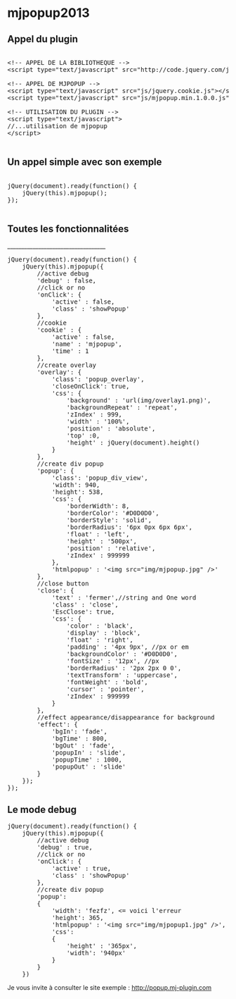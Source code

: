 mjpopup2013
===========

<h2>Appel du plugin</h2>

<pre>			
&lt;!-- APPEL DE LA BIBLIOTHEQUE --&gt;
&lt;script type="text/javascript" src="http://code.jquery.com/jquery-1.8.3.min.js"&gt;&lt;/script&gt;

&lt;!-- APPEL DE MJPOPUP --&gt;
&lt;script type="text/javascript" src="js/jquery.cookie.js"&gt;&lt;/script&gt;
&lt;script type="text/javascript" src="js/mjpopup.min.1.0.0.js"&gt;&lt;/script&gt;

&lt;!-- UTILISATION DU PLUGIN --&gt;
&lt;script type="text/javascript">
//...utilisation de mjpopup
&lt;/script&gt;

</pre>

<h2>Un appel simple avec son exemple</h2>

<pre>
			
jQuery(document).ready(function() {
	jQuery(this).mjpopup();
});

</pre>

<h2>Toutes les fonctionnalitées</h2>
___________________________________
<pre>
jQuery(document).ready(function() {
	jQuery(this).mjpopup({
		//active debug
		'debug' : false,
		//click or no
		'onClick': {
			'active' : false,
			'class' : 'showPopup'
		},
		//cookie
		'cookie' : {
			'active' : false,
			'name' : 'mjpopup',
			'time' : 1
	  	},
		//create overlay
		'overlay': {
			'class': 'popup_overlay',
			'closeOnClick': true,
			'css': {
				'background' : 'url(img/overlay1.png)',
				'backgroundRepeat' : 'repeat',
				'zIndex' : 999,
				'width' : '100%',
				'position' : 'absolute',
				'top' :0,
				'height' : jQuery(document).height()
			}
		},
		//create div popup
		'popup': {
			'class': 'popup_div_view',
			'width': 940,
			'height': 538,
			'css': {
				'borderWidth': 8,
				'borderColor': '#D0D0D0',
				'borderStyle': 'solid',
				'borderRadius': '6px 0px 6px 6px',
				'float' : 'left',
				'height' : '500px',
				'position' : 'relative',
				'zIndex' : 999999
			},
			'htmlpopup' : '&lt;img src="img/mjpopup.jpg" /&gt;'
		},
		//close button
		'close': {
			'text' : 'fermer',//string and One word
			'class' : 'close',
			'EscClose': true,
			'css': {
				'color' : 'black',
				'display' : 'block',
				'float' : 'right',
				'padding' : '4px 9px', //px or em
				'backgroundColor' : '#D0D0D0',
				'fontSize' : '12px', //px
				'borderRadius' : '2px 2px 0 0',
				'textTransform' : 'uppercase',
				'fontWeight' : 'bold',
				'cursor' : 'pointer',
				'zIndex' : 999999
			}
		},
		//effect appearance/disappearance for background
		'effect': {
			'bgIn': 'fade',
			'bgTime' : 800,
			'bgOut' : 'fade',
			'popupIn' : 'slide',
			'popupTime' : 1000,
			'popupOut' : 'slide'
		}
	});
});
</pre>
<h2>Le mode debug</h2>

<pre>
jQuery(document).ready(function() {
	jQuery(this).mjpopup({
		//active debug
		'debug' : true,
		//click or no
		'onClick': {
			'active' : true,
			'class' : 'showPopup'
		},
		//create div popup
		'popup': 
		{
			'width': 'fezfz', <= voici l'erreur
			'height': 365,
			'htmlpopup' : '&lt;img src="img/mjpopup1.jpg" /&gt;',
			'css':
			{
				'height' : '365px',
				'width': '940px'
			}
		}
	})
</pre>	
	
Je vous invite à consulter le site exemple : http://popup.mj-plugin.com
